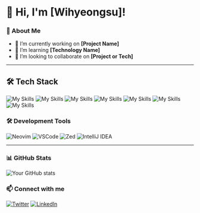 # 👋 Hi, I'm [Wihyeongsu]!

### 🚀 About Me

- 🔭 I’m currently working on **[Project Name]**
- 🌱 I’m learning **[Technology Name]**
- 👯 I’m looking to collaborate on **[Project or Tech]**

---

## 🛠 Tech Stack
![My Skills](https://go-skill-icons.vercel.app/api/icons?i=html,typescript,react,zustand)
![My Skills](https://go-skill-icons.vercel.app/api/icons?i=css,tailwindcss)
![My Skills](https://go-skill-icons.vercel.app/api/icons?i=python,rust)
![My Skills](https://go-skill-icons.vercel.app/api/icons?i=java)
![My Skills](https://go-skill-icons.vercel.app/api/icons?i=tauri,nextjs&titles=true)
![My Skills](https://go-skill-icons.vercel.app/api/icons?i=docker,podman)
![My Skills](https://go-skill-icons.vercel.app/api/icons?i=arch,nix,ubuntu)



### 🛠 Development Tools
![Neovim](https://img.shields.io/badge/Neovim-57A143?style=for-the-badge&logo=neovim&logoColor=white)
![VSCode](https://img.shields.io/badge/VSCode-007ACC?style=for-the-badge&logo=visualstudiocode&logoColor=white)
![Zed](https://img.shields.io/badge/Zed-1E1E1E?style=for-the-badge&logo=zed&logoColor=white)
![IntelliJ IDEA](https://img.shields.io/badge/IntelliJ%20IDEA-000000?style=for-the-badge&logo=intellijidea&logoColor=white)


---
### 📊 GitHub Stats

![Your GitHub stats](https://github-readme-stats.vercel.app/api?username=Wihyeongsu&show_icons=true&theme=radical)

### 📫 Connect with me

[![Twitter](https://img.shields.io/badge/Twitter-%231DA1F2.svg?style=flat&logo=Twitter&logoColor=white)](https://twitter.com/yourhandle)
[![LinkedIn](https://img.shields.io/badge/LinkedIn-%230077B5.svg?style=flat&logo=linkedin&logoColor=white)](https://linkedin.com/in/yourprofile)
